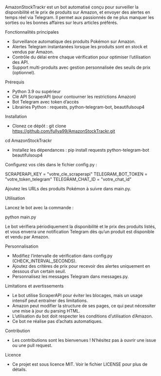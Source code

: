 AmazonStockTrackr est un bot automatisé conçu pour surveiller la disponibilité et le prix de produits sur Amazon, et envoyer des alertes en temps réel via Telegram. Il permet aux passionnés de ne plus manquer les sorties ou les bonnes affaires sur leurs articles préférés.

Fonctionnalités principales
- Surveillance automatique des produits Pokémon sur Amazon.
- Alertes Telegram instantanées lorsque les produits sont en stock et vendus par Amazon.
- Contrôle du délai entre chaque vérification pour optimiser l’utilisation des API.
- Support multi-produits avec gestion personnalisée des seuils de prix (optionnel).

Prérequis
- Python 3.9 ou supérieur
- Clé API ScraperAPI (pour contourner les restrictions Amazon)
- Bot Telegram avec token d’accès
- Librairies Python : requests, python-telegram-bot, beautifulsoup4

Installation
- Clonez ce dépôt :
git clone https://github.com/fullya99/AmazonStockTrackr.git

cd AmazonStockTrackr

- Installez les dépendances :
pip install requests python-telegram-bot beautifulsoup4

Configurez vos clés dans le fichier config.py :

SCRAPERAPI_KEY = "votre_cle_scraperapi" TELEGRAM_BOT_TOKEN = "votre_token_telegram" TELEGRAM_CHAT_ID = "votre_chat_id"

Ajoutez les URLs des produits Pokémon à suivre dans main.py.

Utilisation

Lancez le bot avec la commande :

python main.py

Le bot vérifiera périodiquement la disponibilité et le prix des produits listés, et vous enverra une notification Telegram dès qu’un produit est disponible et vendu par Amazon.

Personnalisation
- Modifiez l’intervalle de vérification dans config.py (CHECK_INTERVAL_SECONDS).
- Ajoutez des critères de prix pour recevoir des alertes uniquement en dessous d’un certain seuil.
- Personnalisez les messages Telegram dans messages.py.

Limitations et avertissements
- Le bot utilise ScraperAPI pour éviter les blocages, mais un usage intensif peut entraîner des limitations.
- Amazon peut modifier la structure de ses pages, ce qui peut nécessiter une mise à jour du parsing HTML.
- L’utilisation du bot doit respecter les conditions d’utilisation d’Amazon.
- Ce bot ne réalise pas d’achats automatiques.

Contribution

- Les contributions sont les bienvenues ! N’hésitez pas à ouvrir une issue ou une pull request.

Licence

- Ce projet est sous licence MIT. Voir le fichier LICENSE pour plus de détails.

